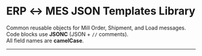 # ERP ↔ MES JSON **Templates Library**
Common reusable objects for Mill Order, Shipment, and Load messages.  
Code blocks use **JSONC** (JSON + `//` comments).  
All field names are **camelCase**.

---


